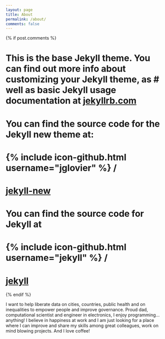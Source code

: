 ```yaml
---
layout: page
title: About
permalink: /about/
comments: false
---
```


{% if post.comments %}
# This is the base Jekyll theme. You can find out more info about customizing your Jekyll theme, as # well as basic Jekyll usage documentation at [jekyllrb.com](http://jekyllrb.com/)

# You can find the source code for the Jekyll new theme at:
# {% include icon-github.html username="jglovier" %} /
# [jekyll-new](https://github.com/jglovier/jekyll-new)

# You can find the source code for Jekyll at
# {% include icon-github.html username="jekyll" %} /
# [jekyll](https://github.com/jekyll/jekyll)
{% endif %}

  I want to help liberate data on cities, countries, public health and on inequalities to empower people and improve governance.
  Proud dad, computational scientist and engineer in electronics, I enjoy programming... anything!
  I believe in happiness at work and I am just looking for a place where I can improve
  and share my skills among great colleagues, work on mind blowing projects. And I love coffee!
